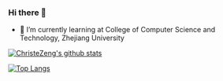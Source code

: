 ### Hi there 👋
- 🌱 I’m currently learning at College of Computer Science and Technology, Zhejiang University

[![ChristeZeng's github stats](https://github-readme-stats.vercel.app/api?username=ChristeZeng "![ChristeZeng's github stats")](https://github.com/ChristeZeng/github-readme-stats)

[![Top Langs](https://github-readme-stats.vercel.app/api/top-langs/?username=ChristeZeng&layout=compact)](https://github.com/ChristeZeng/github-readme-stats)

<!--
**ChristeZeng/ChristeZeng** is a ✨ _special_ ✨ repository because its `README.md` (this file) appears on your GitHub profile.

Here are some ideas to get you started:

- 🔭 I’m currently working on ByteDance as an Infra Developer
- 🌱 I’m currently learning School of Computer Science, Zhejiang University
- 👯 I’m looking to collaborate on ...
- 🤔 I’m looking for help with ...
- 💬 Ask me about ...
- 📫 How to reach me: ...
- 😄 Pronouns: ...
- ⚡ Fun fact: ...
-->
